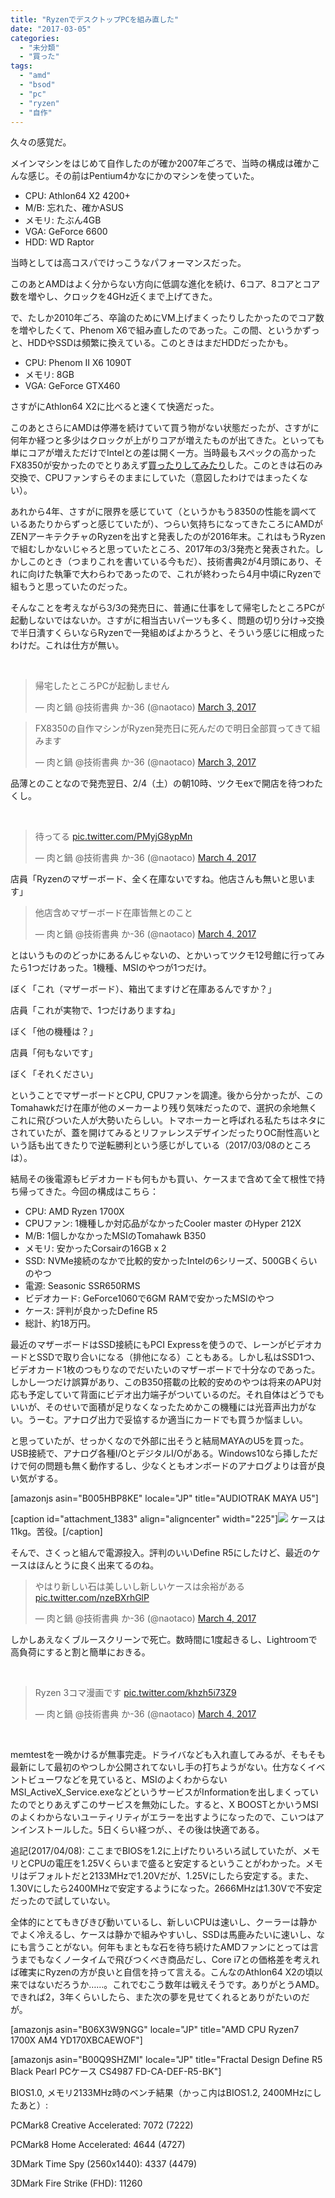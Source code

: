 ```yaml
---
title: "RyzenでデスクトップPCを組み直した"
date: "2017-03-05"
categories: 
  - "未分類"
  - "買った"
tags: 
  - "amd"
  - "bsod"
  - "pc"
  - "ryzen"
  - "自作"
---
```


久々の感覚だ。

メインマシンをはじめて自作したのが確か2007年ごろで、当時の構成は確かこんな感じ。その前はPentium4かなにかのマシンを使っていた。

- CPU: Athlon64 X2 4200+
- M/B: 忘れた、確かASUS
- メモリ: たぶん4GB
- VGA: GeForce 6600
- HDD: WD Raptor

当時としては高コスパでけっこうなパフォーマンスだった。

このあとAMDはよく分からない方向に低調な進化を続け、6コア、8コアとコア数を増やし、クロックを4GHz近くまで上げてきた。

で、たしか2010年ごろ、卒論のためにVM上げまくったりしたかったのでコア数を増やしたくて、Phenom X6で組み直したのであった。この間、というかずっと、HDDやSSDは頻繁に換えている。このときはまだHDDだったかも。

- CPU: Phenom II X6 1090T
- メモリ: 8GB
- VGA: GeForce GTX460

さすがにAthlon64 X2に比べると速くて快適だった。

このあとさらにAMDは停滞を続けていて買う物がない状態だったが、さすがに何年か経つと多少はクロックが上がりコアが増えたものが出てきた。といっても単にコアが増えただけでIntelとの差は開く一方。当時最もスペックの高かったFX8350が安かったのでとりあえず[買ったりしてみたり](https://blog.naotaco.com/archives/277)した。このときは石のみ交換で、CPUファンすらそのままにしていた（意図したわけではまったくない）。

あれから4年、さすがに限界を感じていて（というかもう8350の性能を調べているあたりからずっと感じていたが）、つらい気持ちになってきたころにAMDがZENアーキテクチャのRyzenを出すと発表したのが2016年末。これはもうRyzenで組むしかないじゃろと思っていたところ、2017年の3/3発売と発表された。しかしこのとき（つまりこれを書いている今もだ）、技術書典2が4月頭にあり、それに向けた執筆で大わらわであったので、これが終わったら4月中頃にRyzenで組もうと思っていたのだった。

そんなことを考えながら3/3の発売日に、普通に仕事をして帰宅したところPCが起動しないではないか。さすがに相当古いパーツも多く、問題の切り分け→交換で半日潰すくらいならRyzenで一発組めばよかろうと、そういう感じに相成ったわけだ。これは仕方が無い。

 

<blockquote class="twitter-tweet" data-lang="en"><p dir="ltr" lang="ja">帰宅したところPCが起動しません</p>— 肉と鍋 @技術書典 か-36 (@naotaco) <a href="https://twitter.com/naotaco/status/837690044596903937">March 3, 2017</a></blockquote>

<script async src="//platform.twitter.com/widgets.js" charset="utf-8"></script>

<blockquote class="twitter-tweet" data-lang="en"><p dir="ltr" lang="ja">FX8350の自作マシンがRyzen発売日に死んだので明日全部買ってきて組みます</p>— 肉と鍋 @技術書典 か-36 (@naotaco) <a href="https://twitter.com/naotaco/status/837703486837907456">March 3, 2017</a></blockquote>

<script async src="//platform.twitter.com/widgets.js" charset="utf-8"></script>

品薄とのことなので発売翌日、2/4（土）の朝10時、ツクモexで開店を待つわたくし。

 

<blockquote class="twitter-tweet" data-lang="en"><p dir="ltr" lang="ja">待ってる <a href="https://t.co/PMyjG8ypMn">pic.twitter.com/PMyjG8ypMn</a></p>— 肉と鍋 @技術書典 か-36 (@naotaco) <a href="https://twitter.com/naotaco/status/837829173712306177">March 4, 2017</a></blockquote>

<script async src="//platform.twitter.com/widgets.js" charset="utf-8"></script>

店員「Ryzenのマザーボード、全く在庫ないですね。他店さんも無いと思います」

<blockquote class="twitter-tweet" data-lang="en"><p dir="ltr" lang="ja">他店含めマザーボード在庫皆無とのこと</p>— 肉と鍋 @技術書典 か-36 (@naotaco) <a href="https://twitter.com/naotaco/status/837830436021661696">March 4, 2017</a></blockquote>

<script async src="//platform.twitter.com/widgets.js" charset="utf-8"></script>

とはいうもののどっかにあるんじゃないの、とかいってツクモ12号館に行ってみたら1つだけあった。1機種、MSIのやつが1つだけ。

ぼく「これ（マザーボード）、箱出てますけど在庫あるんですか？」

店員「これが実物で、1つだけありますね」

ぼく「他の機種は？」

店員「何もないです」

ぼく「それください」

ということでマザーボードとCPU, CPUファンを調達。後から分かったが、このTomahawkだけ在庫が他のメーカーより残り気味だったので、選択の余地無くこれに飛びついた人が大勢いたらしい。トマホーカーと呼ばれる私たちはネタにされていたが、蓋を開けてみるとリファレンスデザインだったりOC耐性高いという話も出てきたりで逆転勝利という感じがしている（2017/03/08のところは）。

結局その後電源もビデオカードも何もかも買い、ケースまで含めて全て根性で持ち帰ってきた。今回の構成はこちら：

- CPU: AMD Ryzen 1700X
- CPUファン: 1機種しか対応品がなかったCooler master のHyper 212X
- M/B: 1個しかなかったMSIのTomahawk B350
- メモリ: 安かったCorsairの16GB x 2
- SSD: NVMe接続のなかで比較的安かったIntelの6シリーズ、500GBくらいのやつ
- 電源: Seasonic SSR650RMS
- ビデオカード: GeForce1060で6GM RAMで安かったMSIのやつ
- ケース: 評判が良かったDefine R5
- 総計、約18万円。

最近のマザーボードはSSD接続にもPCI Expressを使うので、レーンがビデオカードとSSDで取り合いになる（排他になる）こともある。しかし私はSSD1つ、ビデオカード1枚のつもりなのでだいたいのマザーボードで十分なのであった。しかし一つだけ誤算があり、このB350搭載の比較的安めのやつは将来のAPU対応も予定していて背面にビデオ出力端子がついているのだ。それ自体はどうでもいいが、そのせいで面積が足りなくなったためかこの機種には光音声出力がない。うーむ。アナログ出力で妥協するか適当にカードでも買うか悩ましい。

と思っていたが、せっかくなので外部に出そうと結局MAYAのU5を買った。USB接続で、アナログ各種I/OとデジタルI/Oがある。Windows10なら挿しただけで何の問題も無く動作するし、少なくともオンボードのアナログよりは音が良い気がする。

\[amazonjs asin="B005HBP8KE" locale="JP" title="AUDIOTRAK MAYA U5"\]

\[caption id="attachment\_1383" align="aligncenter" width="225"\][![](https://blog.naotaco.com/assets/images/posts/2017/03/WP_20170304_11_25_22_Rich-e1488721534777-225x300.jpg)](https://blog.naotaco.com/assets/images/posts/2017/03/WP_20170304_11_25_22_Rich-e1488721534777.jpg) ケースは11kg。苦役。\[/caption\]

そんで、さくっと組んで電源投入。評判のいいDefine R5にしたけど、最近のケースはほんとうに良く出来てるのね。

<blockquote class="twitter-tweet" data-lang="en"><p dir="ltr" lang="ja">やはり新しい石は美しいし新しいケースは余裕がある <a href="https://t.co/nzeBXrhGlP">pic.twitter.com/nzeBXrhGlP</a></p>— 肉と鍋 @技術書典 か-36 (@naotaco) <a href="https://twitter.com/naotaco/status/837918295923666945">March 4, 2017</a></blockquote>

<script async src="//platform.twitter.com/widgets.js" charset="utf-8"></script>

しかしあえなくブルースクリーンで死亡。数時間に1度起きるし、Lightroomで高負荷にすると割と簡単におきる。

 

<blockquote class="twitter-tweet" data-lang="en"><p dir="ltr" lang="ja">Ryzen 3コマ漫画です <a href="https://t.co/khzh5i73Z9">pic.twitter.com/khzh5i73Z9</a></p>— 肉と鍋 @技術書典 か-36 (@naotaco) <a href="https://twitter.com/naotaco/status/837969782972395522">March 4, 2017</a></blockquote>

<script async src="//platform.twitter.com/widgets.js" charset="utf-8"></script>

 

memtestを一晩かけるが無事完走。ドライバなども入れ直してみるが、そもそも最新にして最初のやつしか公開されてないし手の打ちようがない。仕方なくイベントビューワなどを見ていると、MSIのよくわからないMSI\_ActiveX\_Service.exeなどというサービスがInformationを出しまくっていたのでとりあえずこのサービスを無効にした。すると、X BOOSTとかいうMSIのよくわからないユーティリティがエラーを出すようになったので、こいつはアンインストールした。5日くらい経つが、、その後は快適である。

追記(2017/04/08): ここまでBIOSを1.2に上げたりいろいろ試していたが、メモリとCPUの電圧を1.25Vくらいまで盛ると安定するということがわかった。メモリはデフォルトだと2133MHzで1.20Vだが、1.25Vにしたら安定する。また、1.30Vにしたら2400MHzで安定するようになった。2666MHzは1.30Vで不安定だったので試していない。

全体的にとてもきびきび動いているし、新しいCPUは速いし、クーラーは静かでよく冷えるし、ケースは静かで組みやすいし、SSDは馬鹿みたいに速いし、なにも言うことがない。何年もまともな石を待ち続けたAMDファンにとっては言うまでもなくノータイムで飛びつくべき商品だし、Core i7との価格差を考えれば確実にRyzenの方が良いと自信を持って言える。こんなのAthlon64 X2の頃以来ではないだろうか……。これでむこう数年は戦えそうです。ありがとうAMD。できれば2，3年くらいしたら、また次の夢を見せてくれるとありがたいのだが。

\[amazonjs asin="B06X3W9NGG" locale="JP" title="AMD CPU Ryzen7 1700X AM4 YD170XBCAEWOF"\]

\[amazonjs asin="B00Q9SHZMI" locale="JP" title="Fractal Design Define R5 Black Pearl PCケース CS4987 FD-CA-DEF-R5-BK"\]

BIOS1.0, メモリ2133MHz時のベンチ結果（かっこ内はBIOS1.2, 2400MHzにしたあと）:

PCMark8 Creative Accelerated: 7072 (7222)

PCMark8 Home Accelerated: 4644 (4727)

3DMark Time Spy (2560x1440): 4337 (4479)

3DMark Fire Strike (FHD): 11260
